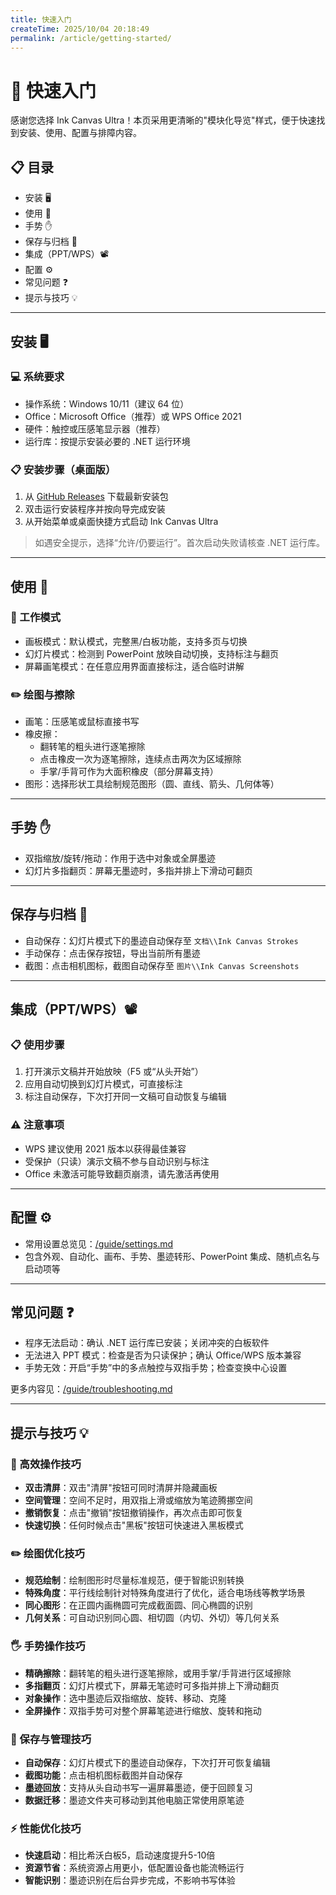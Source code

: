 ```yaml
---
title: 快速入门
createTime: 2025/10/04 20:18:49
permalink: /article/getting-started/
---
```

# 🚀 快速入门

感谢您选择 Ink Canvas Ultra！本页采用更清晰的"模块化导览"样式，便于快速找到安装、使用、配置与排障内容。

## 📋 目录

- 安装 🖥️
- 使用 🎯
- 手势 ✋
- 保存与归档 💾
- 集成（PPT/WPS）📽️
- 配置 ⚙️
- 常见问题 ❓
- 提示与技巧 💡

---

## 安装 🖥️

### 💻 系统要求

- 操作系统：Windows 10/11（建议 64 位）
- Office：Microsoft Office（推荐）或 WPS Office 2021
- 硬件：触控或压感笔显示器（推荐）
- 运行库：按提示安装必要的 .NET 运行环境

### 📋 安装步骤（桌面版）

1. 从 [GitHub Releases](https://github.com/muqiu-pika/Ink-Canvas-Ultra/releases/latest) 下载最新安装包
2. 双击运行安装程序并按向导完成安装
3. 从开始菜单或桌面快捷方式启动 Ink Canvas Ultra

> 如遇安全提示，选择“允许/仍要运行”。首次启动失败请核查 .NET 运行库。

---

## 使用 🎯

### 🔄 工作模式

- 画板模式：默认模式，完整黑/白板功能，支持多页与切换
- 幻灯片模式：检测到 PowerPoint 放映自动切换，支持标注与翻页
- 屏幕画笔模式：在任意应用界面直接标注，适合临时讲解

### ✏️ 绘图与擦除

- 画笔：压感笔或鼠标直接书写
- 橡皮擦：
  - 翻转笔的粗头进行逐笔擦除
  - 点击橡皮一次为逐笔擦除，连续点击两次为区域擦除
  - 手掌/手背可作为大面积橡皮（部分屏幕支持）
- 图形：选择形状工具绘制规范图形（圆、直线、箭头、几何体等）

---

## 手势 ✋

- 双指缩放/旋转/拖动：作用于选中对象或全屏墨迹
- 幻灯片多指翻页：屏幕无墨迹时，多指并排上下滑动可翻页

---

## 保存与归档 💾

- 自动保存：幻灯片模式下的墨迹自动保存至 `文档\\Ink Canvas Strokes`
- 手动保存：点击保存按钮，导出当前所有墨迹
- 截图：点击相机图标，截图自动保存至 `图片\\Ink Canvas Screenshots`

---

## 集成（PPT/WPS）📽️

### 📋 使用步骤

1. 打开演示文稿并开始放映（F5 或“从头开始”）
2. 应用自动切换到幻灯片模式，可直接标注
3. 标注自动保存，下次打开同一文稿可自动恢复与编辑

### ⚠️ 注意事项

- WPS 建议使用 2021 版本以获得最佳兼容
- 受保护（只读）演示文稿不参与自动识别与标注
- Office 未激活可能导致翻页崩溃，请先激活再使用

---

## 配置 ⚙️

- 常用设置总览见：[/guide/settings.md](/guide/settings.md)
- 包含外观、自动化、画布、手势、墨迹转形、PowerPoint 集成、随机点名与启动项等

---

## 常见问题 ❓

- 程序无法启动：确认 .NET 运行库已安装；关闭冲突的白板软件
- 无法进入 PPT 模式：检查是否为只读保护；确认 Office/WPS 版本兼容
- 手势无效：开启“手势”中的多点触控与双指手势；检查变换中心设置

更多内容见：[/guide/troubleshooting.md](/guide/troubleshooting.md)

---

## 提示与技巧 💡

### 🎯 高效操作技巧
- **双击清屏**：双击"清屏"按钮可同时清屏并隐藏画板
- **空间管理**：空间不足时，用双指上滑或缩放为笔迹腾挪空间
- **撤销恢复**：点击"撤销"按钮撤销操作，再次点击即可恢复
- **快速切换**：任何时候点击"黑板"按钮可快速进入黑板模式

### ✏️ 绘图优化技巧
- **规范绘制**：绘制图形时尽量标准规范，便于智能识别转换
- **特殊角度**：平行线绘制针对特殊角度进行了优化，适合电场线等教学场景
- **同心图形**：在正圆内画椭圆可完成截面圆、同心椭圆的识别
- **几何关系**：可自动识别同心圆、相切圆（内切、外切）等几何关系

### 🖐️ 手势操作技巧
- **精确擦除**：翻转笔的粗头进行逐笔擦除，或用手掌/手背进行区域擦除
- **多指翻页**：幻灯片模式下，屏幕无笔迹时可多指并排上下滑动翻页
- **对象操作**：选中墨迹后双指缩放、旋转、移动、克隆
- **全屏操作**：双指手势可对整个屏幕笔迹进行缩放、旋转和拖动

### 💾 保存与管理技巧
- **自动保存**：幻灯片模式下的墨迹自动保存，下次打开可恢复编辑
- **截图功能**：点击相机图标截图并自动保存
- **墨迹回放**：支持从头自动书写一遍屏幕墨迹，便于回顾复习
- **数据迁移**：墨迹文件夹可移动到其他电脑正常使用原笔迹

### ⚡ 性能优化技巧
- **快速启动**：相比希沃白板5，启动速度提升5-10倍
- **资源节省**：系统资源占用更小，低配置设备也能流畅运行
- **智能识别**：墨迹识别在后台异步完成，不影响书写体验